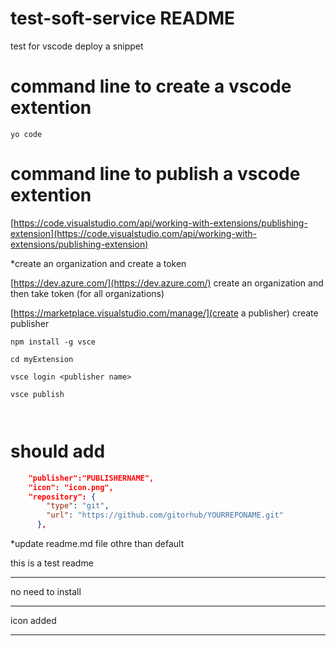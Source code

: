 # test-soft-service README

test for vscode deploy a snippet

# command line to create a vscode extention

```
yo code 

```
# command line to publish a vscode extention
[https://code.visualstudio.com/api/working-with-extensions/publishing-extension](https://code.visualstudio.com/api/working-with-extensions/publishing-extension)


*create an organization and create a token

[https://dev.azure.com/](https://dev.azure.com/) create an organization and  then take token (for all organizations)

[https://marketplace.visualstudio.com/manage/](create a publisher) create publisher

```
npm install -g vsce

cd myExtension

vsce login <publisher name>

vsce publish



```

# should add 

```JSON
    "publisher":"PUBLISHERNAME",
    "icon": "icon.png",
    "repository": {
        "type": "git",
        "url": "https://github.com/gitorhub/YOURREPONAME.git"
      },

```

*update readme.md file othre than default

this is a test readme
___

no need to install
___

icon added
___



